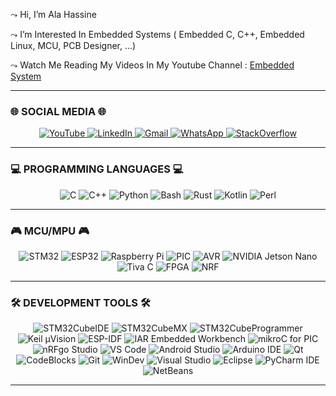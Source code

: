 ⤳ Hi, I’m Ala Hassine

⤳ I’m Interested In Embedded Systems ( Embedded C, C++, Embedded Linux, MCU, PCB Designer, ...)

⤳ Watch Me Reading My Videos In My Youtube Channel : [Embedded System](https://www.youtube.com/@EmbeddedSystem)

---

###  🌐 SOCIAL MEDIA 🌐
<p align="center">
  <a href="https://www.youtube.com/@EmbeddedSystem" target="_blank">
    <img src="https://img.shields.io/badge/YouTube-%23FF0000?style=for-the-badge&logo=youtube&logoColor=white" alt="YouTube"/>
  </a>
  <a href="https://www.linkedin.com/in/ala-hassine/" target="_blank">
      <img src="https://img.shields.io/badge/LinkedIn-%230077B5?style=for-the-badge&logo=linkedin&logoColor=white" alt="LinkedIn"/>
  </a>
  <a href="mailto:contact.ala.hassine@gmail.com" target="_blank">
      <img src="https://img.shields.io/badge/Gmail-D14836?style=for-the-badge&logo=gmail&logoColor=white" alt="Gmail"/>
  </a>
  <a href="https://wa.me/21650942372" target="_blank">
      <img src="https://img.shields.io/badge/WhatsApp-%2325D366?style=for-the-badge&logo=whatsapp&logoColor=white" alt="WhatsApp"/>
  </a>
  <a href="https://stackoverflow.com/users/12172340/ala-hassine" target="_blank">
      <img src="https://img.shields.io/badge/Stack_Overflow-%23F58025?style=for-the-badge&logo=stackoverflow&logoColor=white" alt="StackOverflow"/>
  </a>
</p>

---

### 💻 PROGRAMMING LANGUAGES 💻
<div align="center">
  
![C](https://img.shields.io/badge/C-%2300599C?style=for-the-badge&logo=c&logoColor=white) 
![C++](https://img.shields.io/badge/C%2B%2B-%2300599C?style=for-the-badge&logo=c%2B%2B&logoColor=white)
![Python](https://img.shields.io/badge/Python-%233776AB?style=for-the-badge&logo=python&logoColor=white) 
![Bash](https://img.shields.io/badge/Bash-%23121011?style=for-the-badge&logo=gnu-bash&logoColor=white)
![Rust](https://img.shields.io/badge/Rust-%23000000?style=for-the-badge&logo=rust&logoColor=white)
![Kotlin](https://img.shields.io/badge/Kotlin-%237F52FF?style=for-the-badge&logo=kotlin&logoColor=white)
![Perl](https://img.shields.io/badge/Perl-%2339457E?style=for-the-badge&logo=perl&logoColor=white)

</div>

---

### 🎮 MCU/MPU 🎮
<div align="center">

![STM32](https://img.shields.io/badge/STM32-%23217576?style=for-the-badge&logo=stm32&logoColor=white) 
![ESP32](https://img.shields.io/badge/ESP-%23001C8C?style=for-the-badge&logo=espressif&logoColor=white) 
![Raspberry Pi](https://img.shields.io/badge/Raspberry%20Pi-%23C51A4A?style=for-the-badge&logo=raspberry-pi&logoColor=white)
![PIC](https://img.shields.io/badge/PIC-%230058D1?style=for-the-badge&logo=microchip&logoColor=white) 
![AVR](https://img.shields.io/badge/AVR-%23E46C23?style=for-the-badge&logo=atmel&logoColor=white)
![NVIDIA Jetson Nano](https://img.shields.io/badge/NVIDIA-Jetson_Nano-%2376B900?style=for-the-badge&logo=nvidia&logoColor=white) 
![Tiva C](https://img.shields.io/badge/TI-Tiva_C-%23A50034?style=for-the-badge&logo=texasinstruments&logoColor=white)
![FPGA](https://img.shields.io/badge/FPGA-%2376509B?style=for-the-badge&logo=chip&logoColor=white) 
![NRF](https://img.shields.io/badge/Nordic-nRF-%2300A9CE?style=for-the-badge&logo=nordicsemiconductor&logoColor=white)

</div>

---

### 🛠️ DEVELOPMENT TOOLS 🛠️
<div align="center">

![STM32CubeIDE](https://img.shields.io/badge/STM32CubeIDE-%23217576?style=for-the-badge&logo=stm32&logoColor=white)
![STM32CubeMX](https://img.shields.io/badge/STM32CubeMX-%23217576?style=for-the-badge&logo=stm32&logoColor=white)
![STM32CubeProgrammer](https://img.shields.io/badge/STM32-CubeProgrammer-%23003271?style=for-the-badge&logo=stmicroelectronics&logoColor=white)
![Keil µVision](https://img.shields.io/badge/Keil-μVision-%2300A1CE?style=for-the-badge&logo=arm&logoColor=white)
![ESP-IDF](https://img.shields.io/badge/ESP-IDF-%23E7352C?style=for-the-badge&logo=espressif&logoColor=white)
![IAR Embedded Workbench](https://img.shields.io/badge/IAR-Embedded_Workbench-%23000000?style=for-the-badge&logo=iar&logoColor=white)
![mikroC for PIC](https://img.shields.io/badge/mikroElektronika-mikroC-%23DF001F?style=for-the-badge&logo=microchip&logoColor=white)
![nRFgo Studio](https://img.shields.io/badge/Nordic-nRFgo_Studio-%2300A9CE?style=for-the-badge&logo=nordicsemiconductor&logoColor=white)
![VS Code](https://img.shields.io/badge/VS%20Code-%23007ACC?style=for-the-badge&logo=visual-studio-code&logoColor=white) 
![Android Studio](https://img.shields.io/badge/Android_Studio-3DDC84?style=for-the-badge&logo=android-studio&logoColor=white)
![Arduino IDE](https://img.shields.io/badge/Arduino%20IDE-%2300979C?style=for-the-badge&logo=arduino&logoColor=white)
![Qt](https://img.shields.io/badge/Qt-%2337C211?style=for-the-badge&logo=qt&logoColor=white)
![CodeBlocks](https://img.shields.io/badge/Code::Blocks-%232B5F84?style=for-the-badge&logo=codeblocks&logoColor=white)
![Git](https://img.shields.io/badge/Git-%23F05032?style=for-the-badge&logo=git&logoColor=white)
![WinDev](https://img.shields.io/badge/PCSoft-WinDev-%23005987?style=for-the-badge&logo=windowsterminal&logoColor=white)
![Visual Studio](https://img.shields.io/badge/Visual_Studio-5C2D91?style=for-the-badge&logo=visualstudio&logoColor=white)
![Eclipse](https://img.shields.io/badge/Eclipse-%23000000?style=for-the-badge&logo=eclipse&logoColor=white) 
![PyCharm IDE](https://img.shields.io/badge/Python-PyCharm-%233776AB?style=for-the-badge&logo=pycharm&logoColor=white)
![NetBeans](https://img.shields.io/badge/NetBeans-%23000000?style=for-the-badge&logo=netbeans&logoColor=white)

</div>

---
